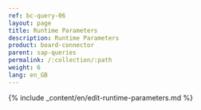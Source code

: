 ```yaml
---
ref: bc-query-06
layout: page
title: Runtime Parameters
description: Runtime Parameters
product: board-connector
parent: sap-queries
permalink: /:collection/:path
weight: 6
lang: en_GB
---
```


{% include _content/en/edit-runtime-parameters.md %}

